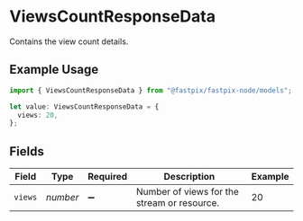 # ViewsCountResponseData

Contains the view count details.

## Example Usage

```typescript
import { ViewsCountResponseData } from "@fastpix/fastpix-node/models";

let value: ViewsCountResponseData = {
  views: 20,
};
```

## Fields

| Field                                       | Type                                        | Required                                    | Description                                 | Example                                     |
| ------------------------------------------- | ------------------------------------------- | ------------------------------------------- | ------------------------------------------- | ------------------------------------------- |
| `views`                                     | *number*                                    | :heavy_minus_sign:                          | Number of views for the stream or resource. | 20                                          |